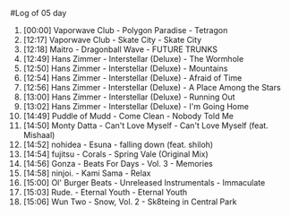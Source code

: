 #Log of 05 day

1. [00:00] Vaporwave Club - Polygon Paradise - Tetragon
1. [12:17] Vaporwave Club - Skate City - Skate City
1. [12:18] Maitro - Dragonball Wave - FUTURE TRUNKS
1. [12:49] Hans Zimmer - Interstellar (Deluxe) - The Wormhole
1. [12:50] Hans Zimmer - Interstellar (Deluxe) - Mountains
1. [12:54] Hans Zimmer - Interstellar (Deluxe) - Afraid of Time
1. [12:56] Hans Zimmer - Interstellar (Deluxe) - A Place Among the Stars
1. [13:00] Hans Zimmer - Interstellar (Deluxe) - Running Out
1. [13:02] Hans Zimmer - Interstellar (Deluxe) - I'm Going Home
1. [14:49] Puddle of Mudd - Come Clean - Nobody Told Me
1. [14:50] Monty Datta - Can't Love Myself - Can't Love Myself (feat. Mishaal)
1. [14:52] nohidea - Esuna - falling down (feat. shiloh)
1. [14:54] fujitsu - Corals - Spring Vale (Original Mix)
1. [14:56] Gonza - Beats For Days - Vol. 3 - Memories
1. [14:58] ninjoi. - Kami Sama - Relax
1. [15:00] Ol' Burger Beats - Unreleased Instrumentals - Immaculate
1. [15:03] Rude. - Eternal Youth - Eternal Youth
1. [15:06] Wun Two - Snow, Vol. 2 - Sk8teing in Central Park
